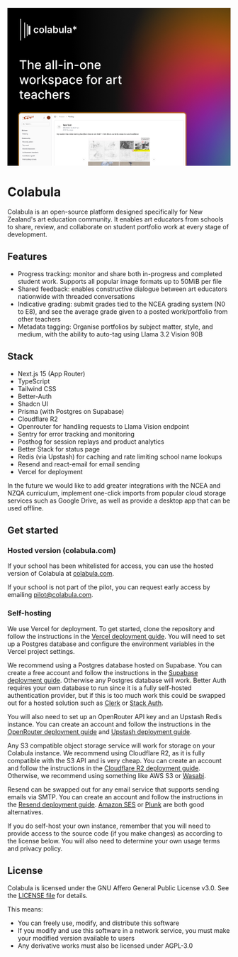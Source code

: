 ![Colabula splash screen](/public/og.png)

# Colabula

Colabula is an open-source platform designed specifically for New Zealand's art education community. It enables art educators from schools to share, review, and collaborate on student portfolio work at every stage of development.

## Features

- Progress tracking: monitor and share both in-progress and completed student work. Supports all popular image formats up to 50MiB per file
- Shared feedback: enables constructive dialogue between art educators nationwide with threaded conversations
- Indicative grading: submit grades tied to the NCEA grading system (N0 to E8), and see the average grade given to a posted work/portfolio from other teachers
- Metadata tagging: Organise portfolios by subject matter, style, and medium, with the ability to auto-tag using Llama 3.2 Vision 90B

## Stack

- Next.js 15 (App Router)
- TypeScript
- Tailwind CSS
- Better-Auth
- Shadcn UI
- Prisma (with Postgres on Supabase)
- Cloudflare R2
- Openrouter for handling requests to Llama Vision endpoint
- Sentry for error tracking and monitoring
- Posthog for session replays and product analytics
- Better Stack for status page
- Redis (via Upstash) for caching and rate limiting school name lookups
- Resend and react-email for email sending
- Vercel for deployment

In the future we would like to add greater integrations with the NCEA and NZQA curriculum, implement one-click imports from popular cloud storage services such as Google Drive, as well as provide a desktop app that can be used offline.

## Get started

### Hosted version (colabula.com)

If your school has been whitelisted for access, you can use the hosted version of Colabula at [colabula.com](https://colabula.com/sign-up).

If your school is not part of the pilot, you can request early access by emailing [pilot@colabula.com](mailto:pilot@colabula.com).

### Self-hosting

We use Vercel for deployment. To get started, clone the repository and follow the instructions in the [Vercel deployment guide](https://vercel.com/docs/concepts/deployments/overview). You will need to set up a Postgres database and configure the environment variables in the Vercel project settings.

We recommend using a Postgres database hosted on Supabase. You can create a free account and follow the instructions in the [Supabase deployment guide](https://supabase.com/docs/guides/hosting/vercel). Otherwise any Postgres database will work. Better Auth requires your own database to run since it is a fully self-hosted authentication provider, but if this is too much work this could be swapped out for a hosted solution such as [Clerk](https://clerk.com) or [Stack Auth](https://stack-auth.com).

You will also need to set up an OpenRouter API key and an Upstash Redis instance. You can create an account and follow the instructions in the [OpenRouter deployment guide](https://openrouter.ai/docs/quickstart) and [Upstash deployment guide](https://upstash.com/docs/redis/quickstart).

Any S3 compatible object storage service will work for storage on your Colabula instance. We recommend using Cloudflare R2, as it is fully compatible with the S3 API and is very cheap. You can create an account and follow the instructions in the [Cloudflare R2 deployment guide](https://developers.cloudflare.com/r2/get-started/). Otherwise, we recommend using something like AWS S3 or [Wasabi](https://wasabi.com/).

Resend can be swapped out for any email service that supports sending emails via SMTP. You can create an account and follow the instructions in the [Resend deployment guide](https://resend.com/docs/getting-started). [Amazon SES](https://aws.amazon.com/ses/) or [Plunk](https://www.useplunk.com/) are both good alternatives.

If you do self-host your own instance, remember that you will need to provide access to the source code (if you make changes) as according to the license below. You will also need to determine your own usage terms and privacy policy.

## License

Colabula is licensed under the GNU Affero General Public License v3.0. See the [LICENSE file](/LICENSE) for details.

This means:

- You can freely use, modify, and distribute this software
- If you modify and use this software in a network service, you must make your modified version available to users
- Any derivative works must also be licensed under AGPL-3.0
